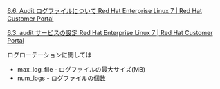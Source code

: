 

[6.6. Audit ログファイルについて Red Hat Enterprise Linux 7 | Red Hat Customer Portal](https://access.redhat.com/documentation/ja-jp/red_hat_enterprise_linux/7/html/security_guide/sec-understanding_audit_log_files)

[6.3. audit サービスの設定 Red Hat Enterprise Linux 7 | Red Hat Customer Portal](https://access.redhat.com/documentation/ja-jp/red_hat_enterprise_linux/7/html/security_guide/sec-configuring_the_audit_service)

ログローテーションに関しては
- max_log_file - ログファイルの最大サイズ(MB)
- num_logs - ログファイルの個数 
